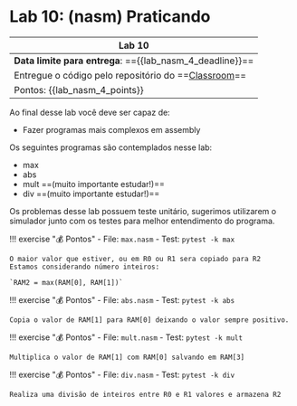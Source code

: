 # Lab 10: (nasm) Praticando

| Lab 10                                                                          |
|---------------------------------------------------------------------------------|
| **Data limite para entrega**: =={{lab_nasm_4_deadline}}==                       |
| Entregue o código pelo repositório do ==[Classroom]({{lab_nasm_4_classroom}})== |
| Pontos: {{lab_nasm_4_points}}                                                   |

Ao final desse lab você deve ser capaz de:

- Fazer programas mais complexos em assembly 

Os seguintes programas são contemplados nesse lab:

- max
- abs
- mult ==(muito importante estudar!)==
- div ==(muito importante estudar!)==

Os problemas desse lab possuem teste unitário, sugerimos utilizarem o simulador junto com os testes para melhor entendimento do programa.

!!! exercise "💰 Pontos"
    - File: `max.nasm`
    - Test: `pytest -k max`
    
    O maior valor que estiver, ou em R0 ou R1 sera copiado para R2 
    Estamos considerando número inteiros:
    
    `RAM2 = max(RAM[0], RAM[1])`
 
!!! exercise "💰 Pontos"
    - File: `abs.nasm`
    - Test: `pytest -k abs`
   
    Copia o valor de RAM[1] para RAM[0] deixando o valor sempre positivo.

!!! exercise "💰 Pontos"
    - File: `mult.nasm`
    - Test: `pytest -k mult`
 
    Multiplica o valor de RAM[1] com RAM[0] salvando em RAM[3]

!!! exercise "💰 Pontos"
    - File: `div.nasm`
    - Test: `pytest -k div`
    
    Realiza uma divisão de inteiros entre R0 e R1 valores e armazena R2 
